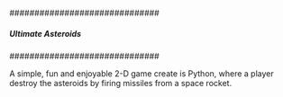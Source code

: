 ##############################
##### Ultimate Asteroids #####
##############################

A simple, fun and enjoyable 2-D game create is Python, where a player destroy the asteroids 
by firing missiles from a space rocket.


